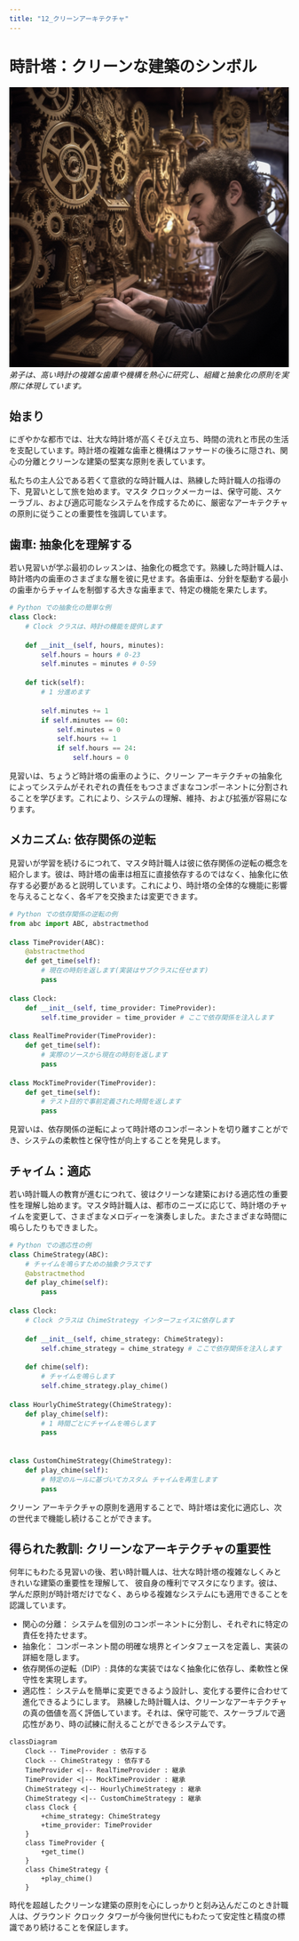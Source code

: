 ```yaml
---
title: "12_クリーンアーキテクチャ"
---
```


# 時計塔：クリーンな建築のシンボル

![](/images/20230329_software_architecture/12_clean_architecture.png)
*弟子は、高い時計の複雑な歯車や機構を熱心に研究し、組織と抽象化の原則を実際に体現しています。*

## 始まり
にぎやかな都市では、壮大な時計塔が高くそびえ立ち、時間の流れと市民の生活を支配しています。時計塔の複雑な歯車と機構はファサードの後ろに隠され、関心の分離とクリーンな建築の堅実な原則を表しています。

私たちの主人公である若くて意欲的な時計職人は、熟練した時計職人の指導の下、見習いとして旅を始めます。マスタ クロックメーカーは、保守可能、スケーラブル、および適応可能なシステムを作成するために、厳密なアーキテクチャの原則に従うことの重要性を強調しています。

## 歯車: 抽象化を理解する
若い見習いが学ぶ最初のレッスンは、抽象化の概念です。熟練した時計職人は、時計塔内の歯車のさまざまな層を彼に見せます。各歯車は、分針を駆動する最小の歯車からチャイムを制御する大きな歯車まで、特定の機能を果たします。

```python
# Python での抽象化の簡単な例
class Clock:
    # Clock クラスは、時計の機能を提供します

    def __init__(self, hours, minutes):
        self.hours = hours # 0-23
        self.minutes = minutes # 0-59

    def tick(self):
        # 1 分進めます

        self.minutes += 1
        if self.minutes == 60:
            self.minutes = 0
            self.hours += 1
            if self.hours == 24:
                self.hours = 0
```

見習いは、ちょうど時計塔の歯車のように、クリーン アーキテクチャの抽象化によってシステムがそれぞれの責任をもつさまざまなコンポーネントに分割されることを学びます。これにより、システムの理解、維持、および拡張が容易になります。

## メカニズム: 依存関係の逆転
見習いが学習を続けるにつれて、マスタ時計職人は彼に依存関係の逆転の概念を紹介します。彼は、時計塔の歯車は相互に直接依存するのではなく、抽象化に依存する必要があると説明しています。これにより、時計塔の全体的な機能に影響を与えることなく、各ギアを交換または変更できます。

```python
# Python での依存関係の逆転の例
from abc import ABC, abstractmethod

class TimeProvider(ABC):
    @abstractmethod
    def get_time(self):
        # 現在の時刻を返します(実装はサブクラスに任せます)
        pass

class Clock:
    def __init__(self, time_provider: TimeProvider):
        self.time_provider = time_provider # ここで依存関係を注入します

class RealTimeProvider(TimeProvider):
    def get_time(self):
        # 実際のソースから現在の時刻を返します
        pass

class MockTimeProvider(TimeProvider):
    def get_time(self):
        # テスト目的で事前定義された時間を返します
        pass
```

見習いは、依存関係の逆転によって時計塔のコンポーネントを切り離すことができ、システムの柔軟性と保守性が向上することを発見します。

## チャイム：適応
若い時計職人の教育が進むにつれて、彼はクリーンな建築における適応性の重要性を理解し始めます。マスタ時計職人は、都市のニーズに応じて、時計塔のチャイムを変更して、さまざまなメロディーを演奏しました。またさまざまな時間に鳴らしたりもできました。

```python
# Python での適応性の例
class ChimeStrategy(ABC):
    # チャイムを鳴らすための抽象クラスです
    @abstractmethod
    def play_chime(self):
        pass

class Clock:
    # Clock クラスは ChimeStrategy インターフェイスに依存します

    def __init__(self, chime_strategy: ChimeStrategy):
        self.chime_strategy = chime_strategy # ここで依存関係を注入します

    def chime(self):
        # チャイムを鳴らします
        self.chime_strategy.play_chime()

class HourlyChimeStrategy(ChimeStrategy):
    def play_chime(self):
        # 1 時間ごとにチャイムを鳴らします
        pass


class CustomChimeStrategy(ChimeStrategy):
    def play_chime(self):
        # 特定のルールに基づいてカスタム チャイムを再生します
        pass
```

クリーン アーキテクチャの原則を適用することで、時計塔は変化に適応し、次の世代まで機能し続けることができます。


## 得られた教訓: クリーンなアーキテクチャの重要性
何年にもわたる見習いの後、若い時計職人は、壮大な時計塔の複雑なしくみときれいな建築の重要性を理解して、
彼自身の権利でマスタになります。彼は、学んだ原則が時計塔だけでなく、あらゆる複雑なシステムにも適用できることを認識しています。

- 関心の分離： システムを個別のコンポーネントに分割し、それぞれに特定の責任を持たせます。
- 抽象化： コンポーネント間の明確な境界とインタフェースを定義し、実装の詳細を隠します。
- 依存関係の逆転（DIP）: 具体的な実装ではなく抽象化に依存し、柔軟性と保守性を実現します。
- 適応性： システムを簡単に変更できるよう設計し、変化する要件に合わせて進化できるようにします。
熟練した時計職人は、クリーンなアーキテクチャの真の価値を高く評価しています。それは、保守可能で、スケーラブルで適応性があり、時の試練に耐えることができるシステムです。

```mermaid
classDiagram
    Clock -- TimeProvider : 依存する
    Clock -- ChimeStrategy : 依存する
    TimeProvider <|-- RealTimeProvider : 継承
    TimeProvider <|-- MockTimeProvider : 継承
    ChimeStrategy <|-- HourlyChimeStrategy : 継承
    ChimeStrategy <|-- CustomChimeStrategy : 継承
    class Clock {
        +chime_strategy: ChimeStrategy
        +time_provider: TimeProvider
    }
    class TimeProvider {
        +get_time()
    }
    class ChimeStrategy {
        +play_chime()
    }
```

時代を超越したクリーンな建築の原則を心にしっかりと刻み込んだこのとき計職人は、グラウンド クロック タワーが今後何世代にもわたって安定性と精度の標識であり続けることを保証します。